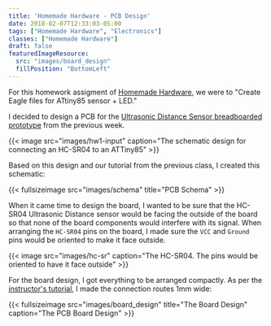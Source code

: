 ```yaml
---
title: 'Homemade Hardware - PCB Design'
date: 2018-02-07T12:33:03-05:00
tags: ["Homemade Hardware", "Electronics"]
classes: ["Homemade Hardware"]
draft: false
featuredImageResource:
  src: "images/board_design"
  fillPosition: "BottomLeft"
---
```


For this homework assigment of [Homemade Hardware](/blog/posts/homemade-hardware/), we were to "Create Eagle files for ATtiny85 sensor + LED."

I decided to design a PCB for the [Ultrasonic Distance Sensor breadboarded prototype](../ultrasonic-distance-sensor/) from the previous week.

{{< image src="images/hw1-input" caption="The schematic design for connecting an HC-SR04 to an ATTiny85" >}}

Based on this design and our tutorial from the previous class, I created this schematic:

{{< fullsizeimage src="images/schema" title="PCB Schema" >}}

When it came time to design the board, I wanted to be sure that the HC-SR04 Ultrasonic Distance sensor
would be facing the outside of the board so that none of the board components would interfere
with its signal. When arranging the `HC-SR04` pins on the board, I made sure the `VCC` and `Ground` pins would
be oriented to make it face outside.

{{< image src="images/hc-sr" caption="The HC-SR04.  The pins would be oriented to have it face outside" >}}

For the board design, I got everything to be arranged compactly.  As per the [instructor's tutorial](https://vimeo.com/253974848), 
I made the connection routes 1mm wide:

{{< fullsizeimage src="images/board_design" title="The Board Design" caption="The PCB Board Design" >}}

